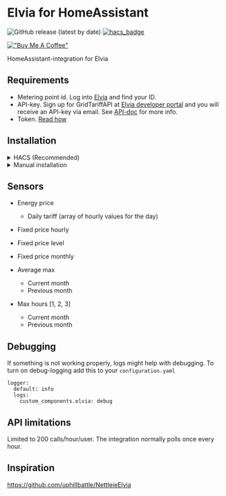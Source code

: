 # Elvia for HomeAssistant

![GitHub release (latest by date)](https://img.shields.io/github/v/release/sindrebroch/ha-elvia?style=flat-square)
[![hacs_badge](https://img.shields.io/badge/HACS-Custom-41BDF5.svg)](https://github.com/hacs/integration)

[!["Buy Me A Coffee"](https://www.buymeacoffee.com/assets/img/custom_images/orange_img.png)](https://www.buymeacoffee.com/sindrebroch)

HomeAssistant-integration for Elvia

## Requirements

- Metering point id. Log into [Elvia](https://www.elvia.no/minside) and find your ID.
- API-key. Sign up for GridTariffAPI at [Elvia developer portal](https://elvia.portal.azure-api.net/) and you will receive an API-key via email. See [API-doc](https://assets.ctfassets.net/jbub5thfds15/1mF3J3xVf9400SDuwkChUC/a069a61a0257ba8c950432000bdefef3/Elvia_GridTariffAPI_for_smart_house_purposes_v1_1_20210212.doc.pdf) for more info.
- Token. [Read how](https://www.elvia.no/smart-forbruk/alt-om-din-strommaler/api-for-malerverdier-tilgjengelig-i-pilot-na/)

## Installation

<details>
   <summary>HACS (Recommended)</summary>

   1. Ensure that [HACS](https://hacs.xyz/) is installed.
   2. Add this repository as a custom repository
   3. Search for and install the "Elvia" integration.
   4. Restart Home Assistant.
   5. Add the `Elvia` integration to HA from the integration-page
</details>

<details>
   <summary>Manual installation</summary>

   1. Download the `Source code (zip)` file from the
      [latest release](https://github.com/sindrebroch/ha-elvia/releases/latest).
   2. Unpack the release and copy the `custom_components/elvia` directory
      into the `custom_components` directory of your Home Assistant
      installation.
   3. Restart Home Assistant.
   4. Add the `Elvia` integration to HA from the integration-page
</details>


## Sensors
- Energy price
   - Daily tariff (array of hourly values for the day)

- Fixed price hourly
- Fixed price level
- Fixed price monthly

- Average max
   - Current month
   - Previous month

- Max hours [1, 2, 3]
   - Current month
   - Previous month

## Debugging
If something is not working properly, logs might help with debugging. To turn on debug-logging add this to your `configuration.yaml`
```
logger:
  default: info
  logs:
    custom_components.elvia: debug
```

## API limitations
Limited to 200 calls/hour/user. The integration normally polls once every hour.

## Inspiration
https://github.com/uphillbattle/NettleieElvia
